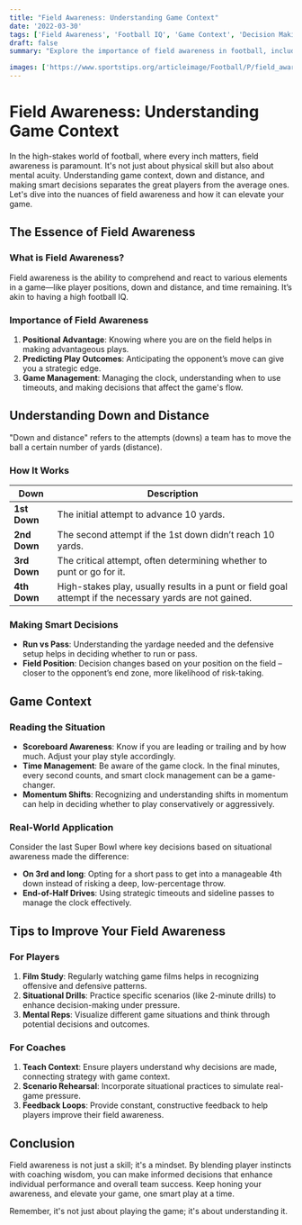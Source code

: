 ```yaml
---
title: "Field Awareness: Understanding Game Context"
date: '2022-03-30'
tags: ['Field Awareness', 'Football IQ', 'Game Context', 'Decision Making', 'Coaching Tips', 'Player Knowledge', 'Sports Strategy']
draft: false
summary: "Explore the importance of field awareness in football, including understanding down and distance, game context, and making smart decisions. This article blends player knowledge with coaching wisdom to help you elevate your game."

images: ['https://www.sportstips.org/articleimage/Football/P/field_awareness_understanding_game_context.webp']
---
```


# Field Awareness: Understanding Game Context

In the high-stakes world of football, where every inch matters, field awareness is paramount. It's not just about physical skill but also about mental acuity. Understanding game context, down and distance, and making smart decisions separates the great players from the average ones. Let's dive into the nuances of field awareness and how it can elevate your game.

## The Essence of Field Awareness

### What is Field Awareness?

Field awareness is the ability to comprehend and react to various elements in a game—like player positions, down and distance, and time remaining. It’s akin to having a high football IQ.

### Importance of Field Awareness

1. **Positional Advantage**: Knowing where you are on the field helps in making advantageous plays.
2. **Predicting Play Outcomes**: Anticipating the opponent’s move can give you a strategic edge.
3. **Game Management**: Managing the clock, understanding when to use timeouts, and making decisions that affect the game's flow.

## Understanding Down and Distance

"Down and distance" refers to the attempts (downs) a team has to move the ball a certain number of yards (distance).

### How It Works

| Down | Description |
|------|-------------|
| **1st Down** | The initial attempt to advance 10 yards. |
| **2nd Down** | The second attempt if the 1st down didn’t reach 10 yards. |
| **3rd Down** | The critical attempt, often determining whether to punt or go for it. |
| **4th Down** | High-stakes play, usually results in a punt or field goal attempt if the necessary yards are not gained. |

### Making Smart Decisions

- **Run vs Pass**: Understanding the yardage needed and the defensive setup helps in deciding whether to run or pass.
- **Field Position**: Decision changes based on your position on the field – closer to the opponent’s end zone, more likelihood of risk-taking.

## Game Context

### Reading the Situation

- **Scoreboard Awareness**: Know if you are leading or trailing and by how much. Adjust your play style accordingly.
- **Time Management**: Be aware of the game clock. In the final minutes, every second counts, and smart clock management can be a game-changer.
- **Momentum Shifts**: Recognizing and understanding shifts in momentum can help in deciding whether to play conservatively or aggressively.

### Real-World Application

Consider the last Super Bowl where key decisions based on situational awareness made the difference:

- **On 3rd and long**: Opting for a short pass to get into a manageable 4th down instead of risking a deep, low-percentage throw.
- **End-of-Half Drives**: Using strategic timeouts and sideline passes to manage the clock effectively.

## Tips to Improve Your Field Awareness

### For Players

1. **Film Study**: Regularly watching game films helps in recognizing offensive and defensive patterns.
2. **Situational Drills**: Practice specific scenarios (like 2-minute drills) to enhance decision-making under pressure.
3. **Mental Reps**: Visualize different game situations and think through potential decisions and outcomes.

### For Coaches

1. **Teach Context**: Ensure players understand why decisions are made, connecting strategy with game context.
2. **Scenario Rehearsal**: Incorporate situational practices to simulate real-game pressure.
3. **Feedback Loops**: Provide constant, constructive feedback to help players improve their field awareness.

## Conclusion

Field awareness is not just a skill; it's a mindset. By blending player instincts with coaching wisdom, you can make informed decisions that enhance individual performance and overall team success. Keep honing your awareness, and elevate your game, one smart play at a time. 

Remember, it's not just about playing the game; it's about understanding it.